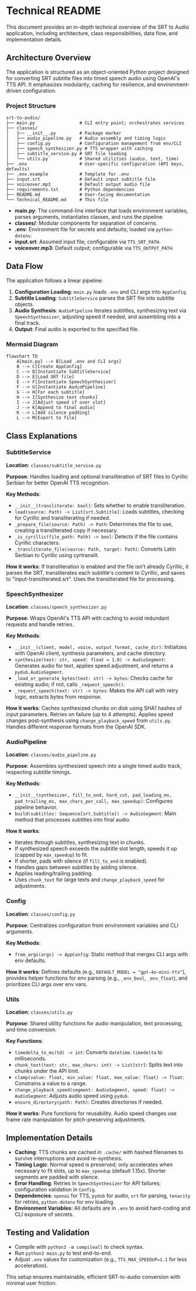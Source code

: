 # Technical README

This document provides an in-depth technical overview of the SRT to Audio application, including architecture, class responsibilities, data flow, and implementation details.

## Architecture Overview

The application is structured as an object-oriented Python project designed for converting SRT subtitle files into timed speech audio using OpenAI's TTS API. It emphasizes modularity, caching for resilience, and environment-driven configuration.

### Project Structure

```
srt-to-audio/
├── main.py                 # CLI entry point; orchestrates services
├── classes/
│   ├── __init__.py         # Package marker
│   ├── audio_pipeline.py   # Audio assembly and timing logic
│   ├── config.py           # Configuration management from env/CLI
│   ├── speech_synthesizer.py # TTS wrapper with caching
│   ├── subtitle_service.py # SRT file loading
│   └── utils.py            # Shared utilities (audio, text, time)
├── .env                    # User-specific configuration (API keys, defaults)
├── .env.example            # Template for .env
├── input.srt               # Default input subtitle file
├── voiceover.mp3           # Default output audio file
├── requirements.txt        # Python dependencies
├── README.md               # User-facing documentation
└── Technical_README.md     # This file
```

- **main.py**: The command-line interface that loads environment variables, parses arguments, instantiates classes, and runs the pipeline.
- **classes/**: Modular components for separation of concerns.
- **.env**: Environment file for secrets and defaults; loaded via `python-dotenv`.
- **input.srt**: Assumed input file; configurable via `TTS_SRT_PATH`.
- **voiceover.mp3**: Default output; configurable via `TTS_OUTPUT_PATH`.

## Data Flow

The application follows a linear pipeline:

1. **Configuration Loading**: `main.py` loads `.env` and CLI args into `AppConfig`.
2. **Subtitle Loading**: `SubtitleService` parses the SRT file into subtitle objects.
3. **Audio Synthesis**: `AudioPipeline` iterates subtitles, synthesizing text via `SpeechSynthesizer`, adjusting speed if needed, and assembling into a final track.
4. **Output**: Final audio is exported to the specified file.

### Mermaid Diagram

```mermaid
flowchart TD
    A[main.py] --> B[Load .env and CLI args]
    B --> C[Create AppConfig]
    C --> D[Instantiate SubtitleService]
    D --> E[Load SRT file]
    E --> F[Instantiate SpeechSynthesizer]
    F --> G[Instantiate AudioPipeline]
    G --> H[For each subtitle]
    H --> I[Synthesize text chunks]
    I --> J[Adjust speed if over slot]
    J --> K[Append to final audio]
    K --> L[Add silence padding]
    L --> M[Export to file]
```

## Class Explanations

### SubtitleService

**Location**: `classes/subtitle_service.py`

**Purpose**: Handles loading and optional transliteration of SRT files to Cyrillic Serbian for better OpenAI TTS recognition.

**Key Methods**:
- `__init__(transliterate: bool)`: Sets whether to enable transliteration.
- `load(source: Path) -> List[srt.Subtitle]`: Loads subtitles, checking for Cyrillic and transliterating if needed.
- `_prepare_file(source: Path) -> Path`: Determines the file to use, creating a transliterated copy if necessary.
- `_is_cyrillic(file_path: Path) -> bool`: Detects if the file contains Cyrillic characters.
- `_transliterate_file(source: Path, target: Path)`: Converts Latin Serbian to Cyrillic using cyrtranslit.

**How it works**: If transliteration is enabled and the file isn't already Cyrillic, it parses the SRT, transliterates each subtitle's content to Cyrillic, and saves to "input-transliterated.srt". Uses the transliterated file for processing.

### SpeechSynthesizer

**Location**: `classes/speech_synthesizer.py`

**Purpose**: Wraps OpenAI's TTS API with caching to avoid redundant requests and handle retries.

**Key Methods**:
- `__init__(client, model, voice, output_format, cache_dir)`: Initializes with OpenAI client, synthesis parameters, and cache directory.
- `synthesize(text: str, speed: float = 1.0) -> AudioSegment`: Generates audio for text, applies speed adjustment, and returns a `pydub.AudioSegment`.
- `_load_or_generate_bytes(text: str) -> bytes`: Checks cache for existing audio; if not, calls `_request_speech()`.
- `_request_speech(text: str) -> bytes`: Makes the API call with retry logic, extracts bytes from response.

**How it works**: Caches synthesized chunks on disk using SHA1 hashes of input parameters. Retries on failure (up to 4 attempts). Applies speed changes post-synthesis using `change_playback_speed` from `utils.py`. Handles different response formats from the OpenAI SDK.

### AudioPipeline

**Location**: `classes/audio_pipeline.py`

**Purpose**: Assembles synthesized speech into a single timed audio track, respecting subtitle timings.

**Key Methods**:
- `__init__(synthesizer, fill_to_end, hard_cut, pad_leading_ms, pad_trailing_ms, max_chars_per_call, max_speedup)`: Configures pipeline behavior.
- `build(subtitles: Sequence[srt.Subtitle]) -> AudioSegment`: Main method that processes subtitles into final audio.

**How it works**:
- Iterates through subtitles, synthesizing text in chunks.
- If synthesized speech exceeds the subtitle slot length, speeds it up (capped by `max_speedup`) to fit.
- If shorter, pads with silence (if `fill_to_end` is enabled).
- Handles gaps between subtitles by adding silence.
- Applies leading/trailing padding.
- Uses `chunk_text` for large texts and `change_playback_speed` for adjustments.

### Config

**Location**: `classes/config.py`

**Purpose**: Centralizes configuration from environment variables and CLI arguments.

**Key Methods**:
- `from_args(args) -> AppConfig`: Static method that merges CLI args with env defaults.

**How it works**: Defines defaults (e.g., `DEFAULT_MODEL = "gpt-4o-mini-tts"`), provides helper functions for env parsing (e.g., `_env_bool`, `_env_float`), and prioritizes CLI args over env vars.

### Utils

**Location**: `classes/utils.py`

**Purpose**: Shared utility functions for audio manipulation, text processing, and time conversion.

**Key Functions**:
- `timedelta_to_ms(td) -> int`: Converts `datetime.timedelta` to milliseconds.
- `chunk_text(text: str, max_chars: int) -> List[str]`: Splits text into chunks under the API limit.
- `clamp(value: float, min_value: float, max_value: float) -> float`: Constrains a value to a range.
- `change_playback_speed(segment: AudioSegment, speed: float) -> AudioSegment`: Adjusts audio speed using `pydub`.
- `ensure_directory(path: Path)`: Creates directories if needed.

**How it works**: Pure functions for reusability. Audio speed changes use frame rate manipulation for pitch-preserving adjustments.

## Implementation Details

- **Caching**: TTS chunks are cached in `.cache/` with hashed filenames to survive interruptions and avoid re-synthesis.
- **Timing Logic**: Normal speed is preserved; only accelerates when necessary to fit slots, up to `max_speedup` (default 1.15x). Shorter segments are padded with silence.
- **Error Handling**: Retries in `SpeechSynthesizer` for API failures; configuration validation in `Config`.
- **Dependencies**: `openai` for TTS, `pydub` for audio, `srt` for parsing, `tenacity` for retries, `python-dotenv` for env loading.
- **Environment Variables**: All defaults are in `.env` to avoid hard-coding and CLI exposure of secrets.

## Testing and Validation

- Compile with `python3 -m compileall` to check syntax.
- Run `python3 main.py` to test end-to-end.
- Adjust `.env` values for customization (e.g., `TTS_MAX_SPEEDUP=1.1` for less acceleration).

This setup ensures maintainable, efficient SRT-to-audio conversion with minimal user friction.